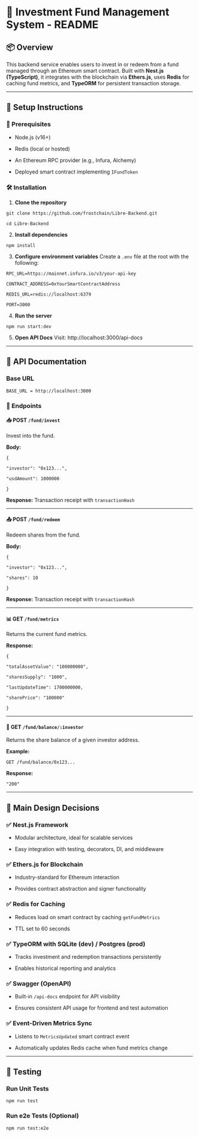 # 📘 Investment Fund Management System - README

## 📦 Overview

This backend service enables users to invest in or redeem from a fund managed through an Ethereum smart contract. Built with **Nest.js (TypeScript)**, it integrates with the blockchain via **Ethers.js**, uses **Redis** for caching fund metrics, and **TypeORM** for persistent transaction storage.

- - -

## 🚀 Setup Instructions

### 🔧 Prerequisites

*   Node.js (v16+)
    
*   Redis (local or hosted)
    
*   An Ethereum RPC provider (e.g., Infura, Alchemy)
    
*   Deployed smart contract implementing `IFundToken`
    

### 🛠 Installation

1.  **Clone the repository**
    

```
git clone https://github.com/frostchain/Libre-Backend.git

cd Libre-Backend
```

2.  **Install dependencies**
    
```
npm install
```

3.  **Configure environment variables** Create a `.env` file at the root with the following:
    
```
RPC_URL=https://mainnet.infura.io/v3/your-api-key

CONTRACT_ADDRESS=0xYourSmartContractAddress

REDIS_URL=redis://localhost:6379

PORT=3000
```
4.  **Run the server**
    
```
npm run start:dev
```
5.  **Open API Docs** Visit: http://localhost:3000/api-docs
    

- - -

## 📘 API Documentation

### Base URL
```
BASE_URL = http://localhost:3000
```
### 🔁 Endpoints

#### 📥 POST `/fund/invest`

Invest into the fund.

**Body:**
```
{

"investor": "0x123...",

"usdAmount": 1000000

}
```
**Response:** Transaction receipt with `transactionHash`

- - -

#### 📤 POST `/fund/redeem`

Redeem shares from the fund.

**Body:**
```
{

"investor": "0x123...",

"shares": 10

}
```
**Response:** Transaction receipt with `transactionHash`

- - -

#### 📊 GET `/fund/metrics`

Returns the current fund metrics.

**Response:**
```
{

"totalAssetValue": "100000000",

"sharesSupply": "1000",

"lastUpdateTime": 1700000000,

"sharePrice": "100000"

}
```
- - -

#### 🧾 GET `/fund/balance/:investor`

Returns the share balance of a given investor address.

**Example:**
```
GET /fund/balance/0x123...
```
**Response:**
```
"200"
```
- - -

## 📐 Main Design Decisions

### ✅ Nest.js Framework

*   Modular architecture, ideal for scalable services
    
*   Easy integration with testing, decorators, DI, and middleware
    

### ✅ Ethers.js for Blockchain

*   Industry-standard for Ethereum interaction
    
*   Provides contract abstraction and signer functionality
    

### ✅ Redis for Caching

*   Reduces load on smart contract by caching `getFundMetrics`
    
*   TTL set to 60 seconds
    

### ✅ TypeORM with SQLite (dev) / Postgres (prod)

*   Tracks investment and redemption transactions persistently
    
*   Enables historical reporting and analytics
    

### ✅ Swagger (OpenAPI)

*   Built-in `/api-docs` endpoint for API visibility
    
*   Ensures consistent API usage for frontend and test automation
    

### ✅ Event-Driven Metrics Sync

*   Listens to `MetricsUpdated` smart contract event
    
*   Automatically updates Redis cache when fund metrics change
    

- - -

## 🧪 Testing

### Run Unit Tests
```
npm run test
```
### Run e2e Tests (Optional)
```
npm run test:e2e
```